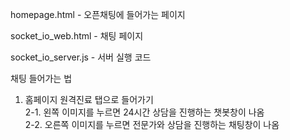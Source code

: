 homepage.html - 오픈채팅에 들어가는 페이지

socket_io_web.html - 채팅 페이지

socket_io_server.js  - 서버 실행 코드


채팅 들어가는 법 <br>
1. 홈페이지 원격진료 탭으로 들어가기 <br>
2-1. 왼쪽 이미지를 누르면 24시간 상담을 진행하는 챗봇창이 나옴 <br>
2-2. 오른쪽 이미지를 누르면 전문가와 상담을 진행하는 채팅창이 나옴
